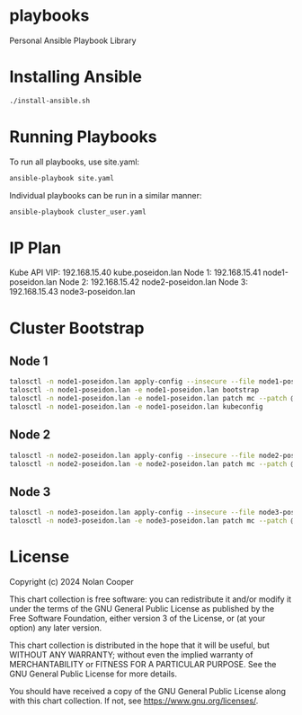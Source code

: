 # playbooks
Personal Ansible Playbook Library

# Installing Ansible
```bash
./install-ansible.sh
```

# Running Playbooks
To run all playbooks, use site.yaml:
```bash
ansible-playbook site.yaml
```

Individual playbooks can be run in a similar manner:
```bash
ansible-playbook cluster_user.yaml
```
# IP Plan
Kube API VIP: 	192.168.15.40	kube.poseidon.lan
Node 1: 	192.168.15.41	node1-poseidon.lan
Node 2: 	192.168.15.42	node2-poseidon.lan
Node 3: 	192.168.15.43	node3-poseidon.lan

# Cluster Bootstrap
## Node 1
```bash
talosctl -n node1-poseidon.lan apply-config --insecure --file node1-poseidon.yaml
talosctl -n node1-poseidon.lan -e node1-poseidon.lan bootstrap
talosctl -n node1-poseidon.lan -e node1-poseidon.lan patch mc --patch @nut-extension.yaml
talosctl -n node1-poseidon.lan -e node1-poseidon.lan kubeconfig
```

## Node 2
```bash
talosctl -n node2-poseidon.lan apply-config --insecure --file node2-poseidon.yaml
talosctl -n node2-poseidon.lan -e node2-poseidon.lan patch mc --patch @nut-extension.yaml
```

## Node 3
```bash
talosctl -n node3-poseidon.lan apply-config --insecure --file node3-poseidon.yaml
talosctl -n node3-poseidon.lan -e node3-poseidon.lan patch mc --patch @nut-extension.yaml
```

# License

Copyright (c) 2024 Nolan Cooper

This chart collection is free software: you can redistribute it and/or modify
it under the terms of the GNU General Public License as published by
the Free Software Foundation, either version 3 of the License, or
(at your option) any later version.

This chart collection is distributed in the hope that it will be useful,
but WITHOUT ANY WARRANTY; without even the implied warranty of
MERCHANTABILITY or FITNESS FOR A PARTICULAR PURPOSE.  See the
GNU General Public License for more details.

You should have received a copy of the GNU General Public License
along with this chart collection.  If not, see <https://www.gnu.org/licenses/>.
